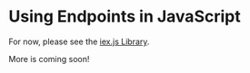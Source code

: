 # Using Endpoints in JavaScript

For now, please see the [iex.js Library](https://www.npmjs.com/package/@apperate/iexjs).

More is coming soon!